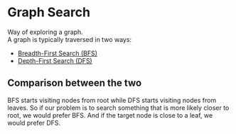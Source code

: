 # Graph Search

Way of exploring a graph.  
A graph is typically traversed in two ways:
- [Breadth-First Search (BFS)](./BFS.md)
- [Depth-First Search (DFS)](.DFS.md)

## Comparison between the two
BFS starts visiting nodes from root while DFS starts visiting nodes from leaves. So if our problem is to search something that is more likely closer to root, we would prefer BFS. And if the target node is close to a leaf, we would prefer DFS. 
